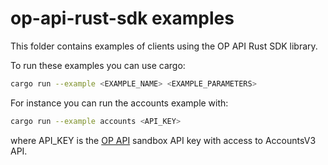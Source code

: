 # op-api-rust-sdk examples

This folder contains examples of clients using the OP API Rust SDK library.

To run these examples you can use cargo:

```bash
cargo run --example <EXAMPLE_NAME> <EXAMPLE_PARAMETERS>
```

For instance you can run the accounts example with:

```bash
cargo run --example accounts <API_KEY>
```

where API_KEY is the [OP API](https://op-developer.fi) sandbox API key with
access to AccountsV3 API.

